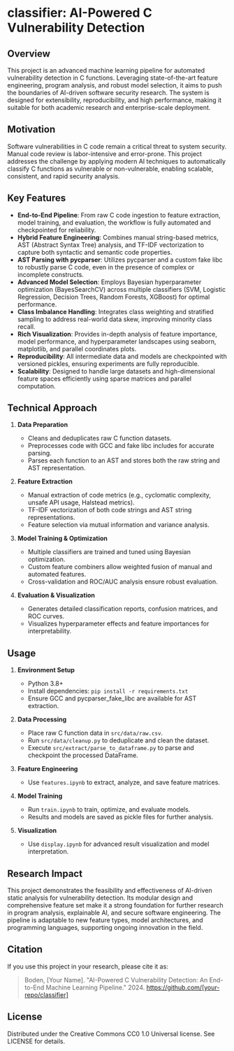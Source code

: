 # classifier: AI-Powered C Vulnerability Detection

## Overview

This project is an advanced machine learning pipeline for automated vulnerability detection in C functions. Leveraging state-of-the-art feature engineering, program analysis, and robust model selection, it aims to push the boundaries of AI-driven software security research. The system is designed for extensibility, reproducibility, and high performance, making it suitable for both academic research and enterprise-scale deployment.

## Motivation

Software vulnerabilities in C code remain a critical threat to system security. Manual code review is labor-intensive and error-prone. This project addresses the challenge by applying modern AI techniques to automatically classify C functions as vulnerable or non-vulnerable, enabling scalable, consistent, and rapid security analysis.

## Key Features

-   **End-to-End Pipeline**: From raw C code ingestion to feature extraction, model training, and evaluation, the workflow is fully automated and checkpointed for reliability.
-   **Hybrid Feature Engineering**: Combines manual string-based metrics, AST (Abstract Syntax Tree) analysis, and TF-IDF vectorization to capture both syntactic and semantic code properties.
-   **AST Parsing with pycparser**: Utilizes pycparser and a custom fake libc to robustly parse C code, even in the presence of complex or incomplete constructs.
-   **Advanced Model Selection**: Employs Bayesian hyperparameter optimization (BayesSearchCV) across multiple classifiers (SVM, Logistic Regression, Decision Trees, Random Forests, XGBoost) for optimal performance.
-   **Class Imbalance Handling**: Integrates class weighting and stratified sampling to address real-world data skew, improving minority class recall.
-   **Rich Visualization**: Provides in-depth analysis of feature importance, model performance, and hyperparameter landscapes using seaborn, matplotlib, and parallel coordinates plots.
-   **Reproducibility**: All intermediate data and models are checkpointed with versioned pickles, ensuring experiments are fully reproducible.
-   **Scalability**: Designed to handle large datasets and high-dimensional feature spaces efficiently using sparse matrices and parallel computation.

## Technical Approach

1. **Data Preparation**

    - Cleans and deduplicates raw C function datasets.
    - Preprocesses code with GCC and fake libc includes for accurate parsing.
    - Parses each function to an AST and stores both the raw string and AST representation.

2. **Feature Extraction**

    - Manual extraction of code metrics (e.g., cyclomatic complexity, unsafe API usage, Halstead metrics).
    - TF-IDF vectorization of both code strings and AST string representations.
    - Feature selection via mutual information and variance analysis.

3. **Model Training & Optimization**

    - Multiple classifiers are trained and tuned using Bayesian optimization.
    - Custom feature combiners allow weighted fusion of manual and automated features.
    - Cross-validation and ROC/AUC analysis ensure robust evaluation.

4. **Evaluation & Visualization**
    - Generates detailed classification reports, confusion matrices, and ROC curves.
    - Visualizes hyperparameter effects and feature importances for interpretability.

## Usage

1. **Environment Setup**

    - Python 3.8+
    - Install dependencies: `pip install -r requirements.txt`
    - Ensure GCC and pycparser_fake_libc are available for AST extraction.

2. **Data Processing**

    - Place raw C function data in `src/data/raw.csv`.
    - Run `src/data/cleanup.py` to deduplicate and clean the dataset.
    - Execute `src/extract/parse_to_dataframe.py` to parse and checkpoint the processed DataFrame.

3. **Feature Engineering**

    - Use `features.ipynb` to extract, analyze, and save feature matrices.

4. **Model Training**

    - Run `train.ipynb` to train, optimize, and evaluate models.
    - Results and models are saved as pickle files for further analysis.

5. **Visualization**
    - Use `display.ipynb` for advanced result visualization and model interpretation.

## Research Impact

This project demonstrates the feasibility and effectiveness of AI-driven static analysis for vulnerability detection. Its modular design and comprehensive feature set make it a strong foundation for further research in program analysis, explainable AI, and secure software engineering. The pipeline is adaptable to new feature types, model architectures, and programming languages, supporting ongoing innovation in the field.

## Citation

If you use this project in your research, please cite it as:

> Boden, [Your Name]. "AI-Powered C Vulnerability Detection: An End-to-End Machine Learning Pipeline." 2024. https://github.com/[your-repo/classifier]

## License

Distributed under the Creative Commons CC0 1.0 Universal license. See LICENSE for details.
